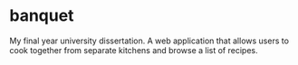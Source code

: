 # banquet
My final year university dissertation. A web application that allows users to cook together from separate kitchens and browse a list of recipes.
